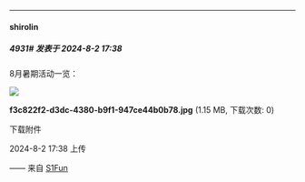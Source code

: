 ﻿
*****

####  shirolin  
##### 4931#       发表于 2024-8-2 17:38

8月暑期活动一览：

<img src="https://img.saraba1st.com/forum/202408/02/173824yq16b9h1dbi6ggax.jpg" referrerpolicy="no-referrer">

<strong>f3c822f2-d3dc-4380-b9f1-947ce44b0b78.jpg</strong> (1.15 MB, 下载次数: 0)

下载附件

2024-8-2 17:38 上传

—— 来自 [S1Fun](https://s1fun.koalcat.com)

